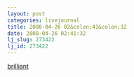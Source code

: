 ```yaml
---
layout: post
categories: livejournal
title: 2008-04-26 02&colon;41&colon;32
date: 2008-04-26 02:41:32
lj_slug: 273422
lj_id: 273422
---
```

[brilliant](http://icanhascheezburger.com/2008/04/25/funny-pictures-original-lolcat-magic-cards/)
